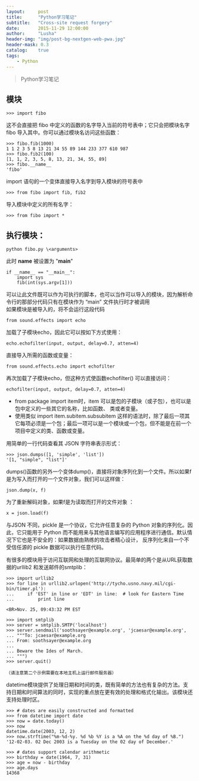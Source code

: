 ```yaml
---
layout:     post
title:      "Python学习笔记"
subtitle:   "Cross-site request forgery"
date:       2015-11-29 12:00:00
author:     "Lusha"
header-img: "img/post-bg-nextgen-web-pwa.jpg"
header-mask: 0.3
catalog:    true
tags:
    - Python
---
```


>  Python学习笔记

## 模块

	>>> import fibo   
这不会直接把 fibo 中定义的函数的名字导入当前的符号表中；它只会把模块名字 fibo 导入其中。你可以通过模块名访问这些函数：

	>>> fibo.fib(1000)   
	1 1 2 3 5 8 13 21 34 55 89 144 233 377 610 987
	>>> fibo.fib2(100)   
	[1, 1, 2, 3, 5, 8, 13, 21, 34, 55, 89]   
	>>> fibo.__name__   
	'fibo'
import 语句的一个变体直接导入名字到导入模块的符号表中   

	>>> from fibo import fib, fib2
导入模块中定义的所有名字：

	>>> from fibo import *   

## 执行模块：

	python fibo.py \<arguments>
	
此时 __name__ 被设置为 "__main__"

	if __name__ == "__main__":
    	import sys
    	fib(int(sys.argv[1]))
    	
可以让此文件既可以作为可执行的脚本，也可以当作可以导入的模块，因为解析命令行的那部分代码只有在模块作为 “main” 文件执行时才被调用   
如果模块是被导入的，将不会运行这段代码

    
	from sound.effects import echo
加载了子模块echo，因此它可以按如下方式使用：

	echo.echofilter(input, output, delay=0.7, atten=4)

直接导入所需的函数或变量：

	from sound.effects.echo import echofilter

再次加载了子模块echo，但这种方式使函数echofilter() 可以直接访问：

	echofilter(input, output, delay=0.7, atten=4)
	
* from package import item时，item 可以是包的子模块（或子包），也可以是包中定义的一些其它的名称，比如函数、 类或者变量。   
* 使用类似 import item.subitem.subsubitem 这样的语法时，除了最后一项其它每项必须是一个包；最后一项可以是一个模块或一个包，但不能是在前一个项目中定义的类、函数或变量。


用简单的一行代码查看其 JSON 字符串表示形式：

	>>> json.dumps([1, 'simple', 'list'])
	'[1, "simple", "list"]'
	
dumps()函数的另外一个变体dump()，直接将对象序列化到一个文件。所以如果f是为写入而打开的一个文件对象，我们可以这样做：

	json.dump(x, f)
	
为了重新解码对象，如果f是为读取而打开的文件对象 ：

	x = json.load(f)
	
与JSON 不同，pickle 是一个协议，它允许任意复杂的 Python 对象的序列化。因此，它只能用于 Python 而不能用来与其他语言编写的应用程序进行通信。默认情况下它也是不安全的：如果数据由熟练的攻击者精心设计， 反序列化来自一个不受信任源的 pickle 数据可以执行任意代码。

有很多的模块用于访问互联网和处理的互联网协议。最简单的两个是从URL获取数据的urllib2 和发送邮件的smtplib：

	>>> import urllib2
	>>> for line in urllib2.urlopen('http://tycho.usno.navy.mil/cgi-bin/timer.pl'):
	...     if 'EST' in line or 'EDT' in line:  # look for Eastern Time
	...         print line

	<BR>Nov. 25, 09:43:32 PM EST

	>>> import smtplib
	>>> server = smtplib.SMTP('localhost')
	>>> server.sendmail('soothsayer@example.org', 'jcaesar@example.org',
	... """To: jcaesar@example.org
	... From: soothsayer@example.org
	...
	... Beware the Ides of March.
	... """)
	>>> server.quit()	
	
	（请注意第二个示例需要在本地主机上运行邮件服务器）
	
datetime模块提供了处理日期和时间的类，既有简单的方法也有复杂的方法。支持日期和时间算法的同时，实现的重点放在更有效的处理和格式化输出。该模块还支持处理时区。

	>>> # dates are easily constructed and formatted
	>>> from datetime import date
	>>> now = date.today()
	>>> now
	datetime.date(2003, 12, 2)
	>>> now.strftime("%m-%d-%y. %d %b %Y is a %A on the %d day of %B.")
	'12-02-03. 02 Dec 2003 is a Tuesday on the 02 day of December.'

	>>> # dates support calendar arithmetic
	>>> birthday = date(1964, 7, 31)
	>>> age = now - birthday
	>>> age.days
	14368
	
